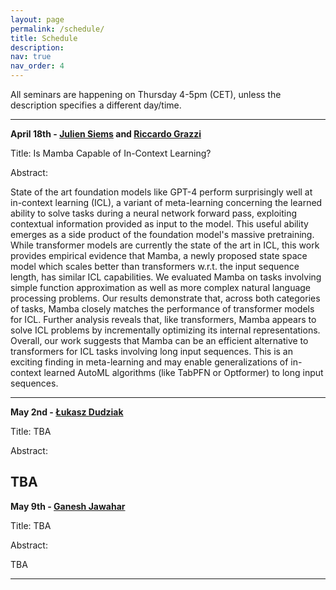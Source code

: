 ```yaml
---
layout: page
permalink: /schedule/
title: Schedule
description: 
nav: true
nav_order: 4
---
```



All seminars are happening on Thursday 4-5pm (CET), unless the description specifies a different day/time.



---------

**April 18th - [Julien Siems](https://scholar.google.de/citations?user=rKgTTh8AAAAJ&hl=de) and [Riccardo Grazzi](https://scholar.google.de/citations?user=9Tlyx1IAAAAJ&hl=de)** 


Title: Is Mamba Capable of In-Context Learning?

Abstract: 

State of the art foundation models like GPT-4 perform surprisingly well at in-context learning (ICL), a variant of meta-learning concerning the learned ability to solve tasks during a neural network forward pass, exploiting contextual information provided as input to the model. This useful ability emerges as a side product of the foundation model's massive pretraining. While transformer models are currently the state of the art in ICL, this work provides empirical evidence that Mamba, a newly proposed state space model which scales better  than transformers w.r.t. the input sequence length, has similar ICL capabilities. We evaluated Mamba on tasks involving simple function approximation as well as more complex natural language processing problems. Our results demonstrate that, across both categories of tasks, Mamba closely matches the performance of transformer models for ICL. Further analysis reveals that, like transformers, Mamba appears to solve ICL problems by incrementally optimizing its internal representations. Overall, our work suggests that Mamba can be an efficient alternative to transformers for ICL tasks involving long input sequences. This is an exciting finding in meta-learning and may enable generalizations of in-context learned AutoML algorithms (like TabPFN or Optformer) to long input sequences.

---------

**May 2nd - [Łukasz Dudziak](https://scholar.google.com/citations?user=R47NvpoAAAAJ&hl=pl)** 

Title: TBA

Abstract: 

TBA
---------

**May 9th - [Ganesh Jawahar](https://ganeshjawahar.github.io/)**

Title: TBA

Abstract: 

TBA

---------



